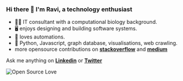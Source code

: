 ### Hi there 👋 I'm Ravi, a technology enthusiast

- 🧑‍💻 IT consultant with a computational biology background.
- 🖥️ enjoys designing and building software systems.
- 🤖 loves automations.
- 🐍 Python, Javascript, graph database, visualisations, web crawling.
- more opensource contributions on **[stackoverflow](https://stackoverflow.com/users/3448851/rrmerugu)** and **[medium](https://medium.com/@rrmerugu)** 

Ask me anything on **[Linkedin](https://www.linkedin.com/in/rrmerugu/)** or **[Twitter](https://twitter.com/rrmerugu)** 

![Open Source Love](https://badges.frapsoft.com/os/v2/open-source.svg?v=103)


<!--
**rrmerugu/rrmerugu** is a ✨ _special_ ✨ repository because its `README.md` (this file) appears on your GitHub profile.

Here are some ideas to get you started:

- 🔭 I’m currently working on ...
- 🌱 I’m currently learning ...
- 👯 I’m looking to collaborate on ...
- 🤔 I’m looking for help with ...
- 💬 Ask me about ...
- 📫 How to reach me: ...
- 😄 Pronouns: ...
- ⚡ Fun fact: ...
-->
